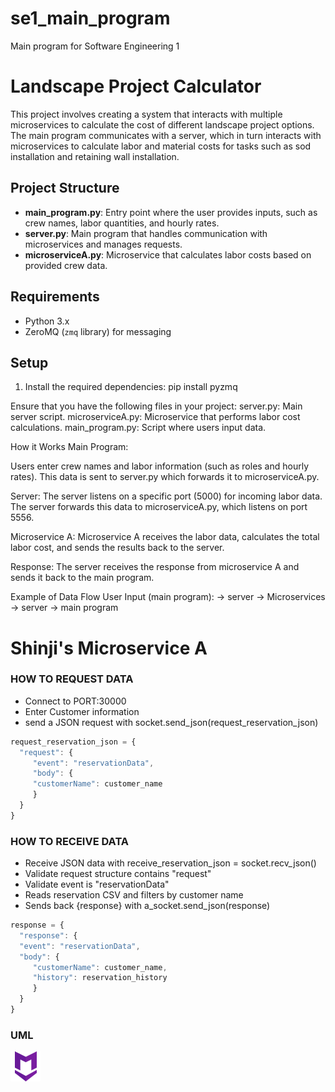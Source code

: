# se1_main_program
Main program for Software Engineering 1
# Landscape Project Calculator

This project involves creating a system that interacts with multiple microservices to calculate the cost of different landscape project options. The main program communicates with a server, which in turn interacts with microservices to calculate labor and material costs for tasks such as sod installation and retaining wall installation.

## Project Structure

- **main_program.py**: Entry point where the user provides inputs, such as crew names, labor quantities, and hourly rates.
- **server.py**: Main program that handles communication with microservices and manages requests.
- **microserviceA.py**: Microservice that calculates labor costs based on provided crew data.


## Requirements

- Python 3.x
- ZeroMQ (`zmq` library) for messaging

## Setup

1. Install the required dependencies:
   pip install pyzmq
   
Ensure that you have the following files in your project:
server.py: Main server script.
microserviceA.py: Microservice that performs labor cost calculations.
main_program.py: Script where users input data.  

How it Works
Main Program:

Users enter crew names and labor information (such as roles and hourly rates).
This data is sent to server.py which forwards it to microserviceA.py.

Server:
The server listens on a specific port (5000) for incoming labor data.
The server forwards this data to microserviceA.py, which listens on port 5556.

Microservice A:
Microservice A receives the labor data, calculates the total labor cost, and sends the results back to the server.

Response:
The server receives the response from microservice A and sends it back to the main program.

Example of Data Flow
User Input (main program): -> server -> Microservices -> server -> main program

# Shinji's Microservice A
### **HOW TO REQUEST DATA**
- Connect to PORT:30000
- Enter Customer information
- send a JSON request with socket.send_json(request_reservation_json)
```javascript
request_reservation_json = {  
  "request": {  
     "event": "reservationData",  
     "body": {  
     "customerName": customer_name  
     }  
  }  
}  
````  

  
### **HOW TO RECEIVE DATA**
- Receive JSON data with receive_reservation_json = socket.recv_json()
- Validate request structure contains "request"
- Validate event is "reservationData"
- Reads reservation CSV and filters by customer name
- Sends back {response} with a_socket.send_json(response)
```javascript
response = {  
  "response": {  
  "event": "reservationData",  
  "body": {  
     "customerName": customer_name,  
     "history": reservation_history  
     }  
  }  
}  
```  
  
### **UML**
![alt text](https://github.com/adam-p/markdown-here/raw/master/src/common/images/icon48.png "Logo Title Text 1")




